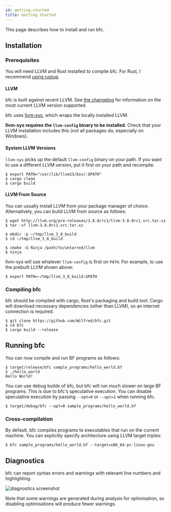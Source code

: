 ```yaml
---
id: getting-started
title: Getting Started
---
```


This page describes how to install and run bfc.

## Installation

### Prerequisites

You will need LLVM and Rust installed to compile bfc. For Rust, I
recommend [using rustup](https://rustup.rs/).

#### LLVM

bfc is built against recent LLVM. See [the changelog](changelog.md)
for information on the most current LLVM version supported.

bfc uses [llvm-sys](https://crates.io/crates/llvm-sys), which wraps
the locally installed LLVM.

**llvm-sys requires the `llvm-config` binary to be installed**. Check
that your LLVM installation includes this (not all packages do,
especially on Windows).

#### System LLVM Versions

`llvm-sys` picks up the default `llvm-config` binary on your path. If
you want to use a different LLVM version, put it first on your path
and recompile.

```
$ export PATH="/usr/lib/llvm13/bin/:$PATH"
$ cargo clean
$ cargo build
```

#### LLVM From Source

You can usually install LLVM from your package manager of
choice. Alternatively, you can build LLVM from source as follows:

```
$ wget http://llvm.org/pre-releases/3.8.0/rc1/llvm-3.8.0rc1.src.tar.xz
$ tar -xf llvm-3.8.0rc1.src.tar.xz

$ mkdir -p ~/tmp/llvm_3_8_build
$ cd ~/tmp/llvm_3_8_build

$ cmake -G Ninja /path/to/untarred/llvm
$ ninja
```

llvm-sys will use whatever `llvm-config` is first on `PATH`. For
example, to use the prebuilt LLVM shown above:

```
$ export PATH=~/tmp/llvm_3_8_build:$PATH
```

### Compiling bfc

bfc should be compiled with cargo, Rust's packaging and build
tool. Cargo will download necessary dependencies (other than LLVM), so
an internet connection is required.

```
$ git clone https://github.com/Wilfred/bfc.git
$ cd bfc
$ cargo build --release
```

## Running bfc

You can now compile and run BF programs as follows:

```
$ target/release/bfc sample_programs/hello_world.bf
$ ./hello_world
Hello World!
```

You can use debug builds of bfc, but bfc will run much slower on large
BF programs. This is due to bfc's speculative execution. You can
disable speculative execution by passing `--opt=0` or `--opt=1` when running bfc.

```
$ target/debug/bfc --opt=0 sample_programs/hello_world.bf
```

### Cross-compilation

By default, bfc compiles programs to executables that run on the
current machine. You can explicitly specify architecture using LLVM
target triples:

```
$ bfc sample_programs/hello_world.bf --target=x86_64-pc-linux-gnu
```

## Diagnostics

bfc can report syntax errors and warnings with relevant line numbers
and highlighting.

![diagnostics screenshot](/img/bfc_diagnostics.png)

Note that some warnings are generated during analysis for optimisation, so disabling
optimisations will produce fewer warnings.
